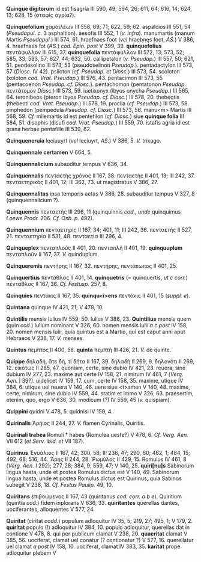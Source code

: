 **Quinque digitorum** id est fisagria III 590, 49; 594, 26; 611, 64;
616, 14; 624, 13; 628, 15 (σταφὶς ἀγρία?).

**Quinquefolium** χαμαιλέων III 558, 69; 71; 622, 59; 62. aspalcios III
551, 54 (*Pseudapul. c.* 3 asphaltion). aesofis III 552, 1 (*v.*
*infra*). manumartis (manum Martis *Pseudapul.*) III 574, 61. hraefnaes
foot (*vel* hraebnęs foot, *AS.*) V 386, 4. hraefnaes fot (*AS.*) *cod.
Epin. post* V 399, 39. **quinquefolius** πεντάφυλλον III 615, 37.
**quinquefolia** πεντάφυλλον III 572, 13; 573, 52; 585, 33; 593, 57;
627, 44; 632, 50. callipetalon (*v. Pseudap.*) III 557, 50; 621, 51.
peodesolino III 573, 53 (pseudoselinon *Pseudap.*). pentadactylon III
573, 57 (*Diosc.* IV 42). psiloton (*cf. Pseudap. et Diosc.*) III 573,
54. scoloton (xoloton *cod. Vrat. Pseudap.*) III 576, 43. pentacimon III
573, 55 (pentacoenon *Pseudap. cf. Diosc.*). pentachomon (pentatonon
*Pseudap.* πεντάτομον *Diosc.*) III 573, 59. iuetixonyx (ibyos onycha
*Pseudap.*) III 565, 64. teronibeos (pteron ibyos *Pseudap. cf. Diosc.*)
III 578, 20. thebeotis (thebeoti *cod. Vrat. Pseudap.*) III 578, 19.
procila (*cf. Pseudap.*) III 573, 58. pinphedon (pempedula *Pseudap. cf.
Diosc.*) III 573, 56. manu\<m\> Martis III 568, 59. *Cf.* milemartis id
est pentefilon (*cf. Diosc.*) siue **quinque folia** III 584, 51.
disophis (disufi *cod. Vrat. Pseudap.*) III 559, 70. istafis agria id
est grana herbae pentafille III 539, 62.

**Quinqueneruia** leciuuyrt (*vel* leciuyrt, *AS.*) V 386, 5. *V.*
trixago.

**Quinquennale certamen** V 664, 5.

**Quinquennalicium** subauditur tempus V 636, 34.

**Quinquennalis** πενταετὴς χρόνος II 167, 38. πενταετής II 401, 13; III
242, 37. πενταετηρικός II 401, 12; III 362, 73. ut magistratus V 386,
27.

**Quinquennalitas** ipsa temporis aetas V 386, 28. subauditur tempus V
327, 8 (quinquennalicium ?).

**Quinquennis** πενταετής III 296, 11 (quinquinnis *cod., unde*
quinquimus *Loewe Prodr.* 206. *Cf. Osb. p.* 492).

**Quinquennium** πενταετηρίς II 167, 34; 401, 11; III 242, 36. πενταετής
II 527, 21. πενταετηρία II 531, 48. πενταετία III 296, 4.

**Quinqueplex** πενταπλοῦς II 401, 20. πενταπλῆ II 401, 19.
**quinquuplum** πενταπλοῦν II 167, 37. *V.* quinduplum.

**Quinqueremis** πεντήρης II 167, 32. πεντήρης, πεντάκωπος II 401, 25.

**Quinquertius** πένταθλος II 401, 14. **quinquetris** (= quinquertis,
*ut c corr.*) πένταθλος II 167, 36. *Cf. Festusp.* 257, 8.

**Quinquies** πεντάκις II 167, 35. **quinqu\<i\>ens** πεντάκις II 401,
15 (*suppl. e*).

**Quintana** quinque IV 421, 21; V 478, 10.

**Quintilis** mensis Iulius IV 559, 50. Iulius V 386, 23. **Quintilius**
mensis quem (quin *cod.*) Iulium nominant V 326, 60. nomen mensis Iulii
*a c post* IV 158, 20. nomen mensis Iulii, quia quintus est a Martio,
qui est caput anni aput Hebraeos V 238, 17. *V.* menses.

**Quintus** πεμπτός II 400, 58. **quinta** πεμπτή III 426, 21. *V.* de
quinte.

**Quippe** δηλαδή, ἅτε δή, τί δῆτα II 167, 39. δηλαδή II 269, 9.
δηλονότι II 269, 12. εἰκότως II 285, 47. quoniam, certe, sine dubio IV
421, 23. reuera, sine dubium IV 277, 23. maxime aut certe IV 158, 21.
nimirum IV 461, 7 (*Verg. Aen.* I 39?). uidelicet IV 159, 17. cum,
certe IV 158, 35. maxime, utique IV 384, 6. utique uel reuera V 140, 46.
uere siue \<t\>amen V 140, 48. maxime, certe, nimirum, sine dubio IV
559, 44. statim et immo V 326, 63. praesertim, etenim, quo, ergo V 636,
30. modicum (?) IV 559, 45 (*v.* quispiam).

**Quippini** quidni V 478, 5. quidnisi IV 159, 4.

**Quirinalis** Ἀρήιος II 244, 27. *V.* flamen Cyrinalis, Quiritis.

**Quirinali trabea** Romuli † habes (Romulea ueste?) V 478, 6. *Cf.
Verg. Aen.* VII 612 (*et Serv. ibid. et* VII 187).

**Quirinus** Ἐνυάλιος II 167, 42; 300, 58; III 236, 47; 290, 60; 462, 1;
484, 15; 492, 68; 516, 44. Ἄρης II 244, 28. Ῥωμύλος II 429, 15. Romulus
IV 461, 8 (*Verg. Aen.* I 292); 277, 28; 384, 9; 559, 47; V 140, 25.
**quiri[nu]s** Sabinorum lingua hasta, unde et postea Romulus dictus
est V 140, 49. Sabinorum lingua hasta, unde et postea Romulus dictus est
Quirinus, quia Sabinos subegit V 238, 18. *Cf. Festus Paulip.* 49, 10.

**Quiritans** ἐπιβοώμενος II 167, 43 (quiritanus *cod. corr. a b e*).
Quiritium (quiritia *cod.*) fidem inplorans V 636, 33. **quiritantes**
querellas dantes, uociferantes, alloquentes V 577, 24.

**Quiritat** (ciritat *codd.*) populum adloquitur IV 35, 5; 219, 27;
495, 1; V 179, 2. **quiritat** populo (!) adloquitur IV 384, 10. populo
adloquitur, querellas dat in contione V 478, 8. qui per publicum clamat
V 238, 20. **quaeritat** clamat V 385, 56. uociferat, cla­mat uel conatur
(? contionatur ?) V 577, 16. querellatur uel clamat *a post* IV 158, 10.
uociferat, clamat IV 383, 35. **karitat** prope adloquitur plebem V
